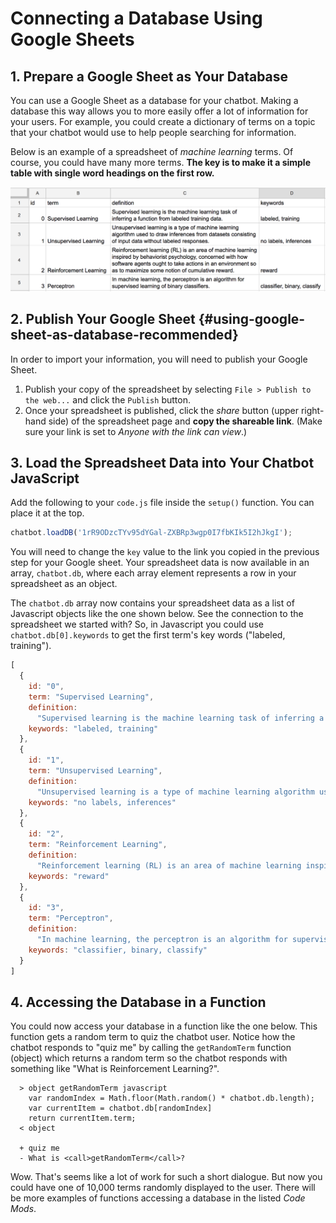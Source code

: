 # Connecting a Database Using Google Sheets

## 1. Prepare a Google Sheet as Your Database

You can use a Google Sheet as a database for your chatbot. Making a database this way allows you to more easily offer a lot of information for your users. For example, you could create a dictionary of terms on a topic that your chatbot would use to help people searching for information.

Below is an example of a spreadsheet of _machine learning_ terms. Of course, you could have many more terms. **The key is to make it a simple table with single word headings on the first row.**

![Example Spreadsheet for Chatbot Database](../.gitbook/assets/dbspreadsheetex.png)

## 2. Publish Your Google Sheet {#using-google-sheet-as-database-recommended}

In order to import your information, you will need to publish your Google Sheet.

1. Publish your copy of the spreadsheet by selecting `File > Publish to the web...` and click the `Publish` button.
2. Once your spreadsheet is published, click the _share_ button \(upper right-hand side\) of the spreadsheet page and **copy the shareable link**. \(Make sure your link is set to _Anyone with the link can view_.\)

## 3. Load the Spreadsheet Data into Your Chatbot JavaScript

Add the following to your `code.js` file inside the `setup()` function. You can place it at the top.

```javascript
chatbot.loadDB('1rR9ODzcTYv95dYGal-ZXBRp3wgp0I7fbKIk5I2hJkgI');
```

You will need to change the `key` value to the link you copied in the previous step for your Google sheet. Your spreadsheet data is now available in an array, `chatbot.db`, where each array element represents a row in your spreadsheet as an object.

The `chatbot.db` array now contains your spreadsheet data as a list of Javascript objects like the one shown below. See the connection to the spreadsheet we started with? So, in Javascript you could use `chatbot.db[0].keywords` to get the first term's key words \("labeled, training"\).

```javascript
[
  {
    id: "0",
    term: "Supervised Learning",
    definition:
      "Supervised learning is the machine learning task of inferring a function from labeled training data.",
    keywords: "labeled, training"
  },
  {
    id: "1",
    term: "Unsupervised Learning",
    definition:
      "Unsupervised learning is a type of machine learning algorithm used to draw inferences from datasets consisting of input data without labeled responses.",
    keywords: "no labels, inferences"
  },
  {
    id: "2",
    term: "Reinforcement Learning",
    definition:
      "Reinforcement learning (RL) is an area of machine learning inspired by behaviorist psychology, concerned with how software agents ought to take actions in an environment so as to maximize some notion of cumulative reward. ",
    keywords: "reward"
  },
  {
    id: "3",
    term: "Perceptron",
    definition:
      "In machine learning, the perceptron is an algorithm for supervised learning of binary classifiers.",
    keywords: "classifier, binary, classify"
  }
]
```

## 4. Accessing the Database in a Function 

You could now access your database in a function like the one below. This function gets a random term to quiz the chatbot user. Notice how the chatbot responds to "quiz me" by calling the `getRandomTerm` function \(object\) which returns a random term so the chatbot responds with something like "What is Reinforcement Learning?".

```text
  > object getRandomTerm javascript
    var randomIndex = Math.floor(Math.random() * chatbot.db.length);
    var currentItem = chatbot.db[randomIndex]
    return currentItem.term;
  < object

  + quiz me
  - What is <call>getRandomTerm</call>?
```

Wow. That's seems like a lot of work for such a short dialogue. But now you could have one of 10,000 terms randomly displayed to the user. There will be more examples of functions accessing a database in the listed _Code Mods_.

